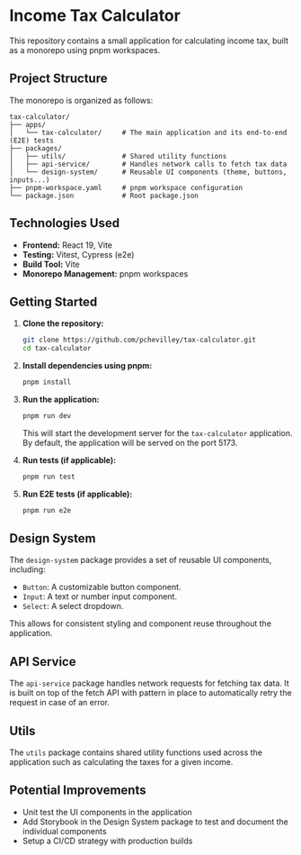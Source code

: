 # Income Tax Calculator

This repository contains a small application for calculating income tax, built as a monorepo using pnpm workspaces.

## Project Structure

The monorepo is organized as follows:

```
tax-calculator/
├── apps/
│   └── tax-calculator/     # The main application and its end-to-end (E2E) tests
├── packages/
│   ├── utils/              # Shared utility functions
│   ├── api-service/        # Handles network calls to fetch tax data
│   └── design-system/      # Reusable UI components (theme, buttons, inputs...)
├── pnpm-workspace.yaml     # pnpm workspace configuration
└── package.json            # Root package.json
```
## Technologies Used

* **Frontend:** React 19, Vite
* **Testing:** Vitest, Cypress (e2e)
* **Build Tool:** Vite
* **Monorepo Management:** pnpm workspaces

## Getting Started

1.  **Clone the repository:**

    ```bash
    git clone https://github.com/pchevilley/tax-calculator.git
    cd tax-calculator
    ```

2.  **Install dependencies using pnpm:**

    ```bash
    pnpm install
    ```

3.  **Run the application:**

    ```bash
    pnpm run dev
    ```

    This will start the development server for the `tax-calculator` application. By default, the application will be served on the port 5173.

4.  **Run tests (if applicable):**

    ```bash
    pnpm run test
    ```

5.  **Run E2E tests (if applicable):**

    ```bash
    pnpm run e2e
    ```

## Design System

The `design-system` package provides a set of reusable UI components, including:

* `Button`: A customizable button component.
* `Input`: A text or number input component.
* `Select`: A select dropdown.

This allows for consistent styling and component reuse throughout the application.

## API Service

The `api-service` package handles network requests for fetching tax data. It is built on top of the fetch API with pattern in place to automatically retry the request in case of an error.

## Utils

The `utils` package contains shared utility functions used across the application such as calculating the taxes for a given income.

## Potential Improvements

* Unit test the UI components in the application
* Add Storybook in the Design System package to test and document the individual components
* Setup a CI/CD strategy with production builds
